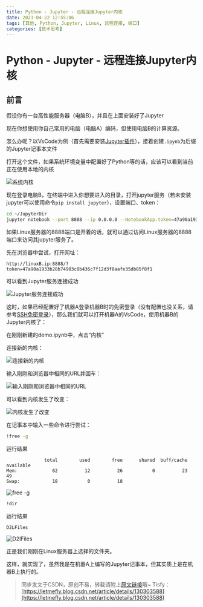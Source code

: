 ```yaml
---
title: Python - Jupyter - 远程连接Jupyter内核
date: 2023-04-22 12:55:06
tags: [其他, Python, Jupyter, Linux, 远程连接, 端口]
categories: [技术思考]
---
```


# Python - Jupyter - 远程连接Jupyter内核

## 前言

假设你有一台高性能服务器（电脑B），并且在上面安装好了Jupyter

现在你想使用你自己常用的电脑（电脑A）编码，但使用电脑B的计算资源。

怎么办呢？以VsCode为例（首先需要安装[Jupyter插件](https://marketplace.visualstudio.com/items?itemName=ms-toolsai.jupyter)），接着创建```.ipynb```为后缀的Jupyter记事本文件

打开这个文件，如果系统环境变量中配置好了Python等的话，应该可以看到当前正在使用本地的内核

![系统内核](https://cors.tisfy.eu.org/https://img-blog.csdnimg.cn/f13e405e0e214f30a09f8cc88fad12a8.png)

现在登录电脑B，在终端中进入你想要进入的目录，打开jupyter服务（若未安装jupyter可以使用命令```pip install jupyter```），设置端口、token：

```bash
cd ~/JupyterDir
jupyter notebook --port 8888 --ip 0.0.0.0 --NotebookApp.token=47a90a1933b28b74903c8b436c7f12d3f8aafe35db85f8f1
```

如果Linux服务器的8888端口是开着的话，就可以通过访问Linux服务器的8888端口来访问其jupyter服务了。

先在浏览器中尝试，打开网址：

```
http://linuxB.ip:8888/?token=47a90a1933b28b74903c8b436c7f12d3f8aafe35db85f8f1
```

可以看到Jupyter服务连接成功

![Jupyter服务连接成功](https://cors.tisfy.eu.org/https://img-blog.csdnimg.cn/2ea41cb2ab1147c9af68014aeba3723d.png)

这时，如果已经配置好了机器A登录机器B时的免密登录（没有配置也没关系，请参考[SSH免密登录](https://blog.letmefly.xyz/2023/04/22/Other-Linux-SSHLoginWithoutPassword/)），那么我们就可以打开机器A的VsCode，使用机器B的Jupyter内核了：

在刚刚新建的demo.ipynb中，点击“内核”

连接新的内核：

![连接新的内核](https://cors.tisfy.eu.org/https://img-blog.csdnimg.cn/10c6b35e23d84000993df874a2bb07c1.png)

输入刚刚和浏览器中相同的URL并回车：

![输入刚刚和浏览器中相同的URL](https://cors.tisfy.eu.org/https://img-blog.csdnimg.cn/f84fa43e967a4db4a8c85731be007b22.png)

可以看到内核发生了改变：

![内核发生了改变](https://cors.tisfy.eu.org/https://img-blog.csdnimg.cn/6c2bc5ed8f604e098e12ea2713582d4d.png)

在记事本中输入一些命令进行尝试：

```bash
!free -g
```

运行结果

```
              total        used        free      shared  buff/cache   available
Mem:             62          12          26           0          23          49
Swap:            18           0          18
```

![free -g](https://cors.tisfy.eu.org/https://img-blog.csdnimg.cn/77f6f8ee3e314a15b9d0bc0c5006b4fd.png)

```bash
!dir
```

运行结果

```
D2LFiles
```

![D2lFiles](https://cors.tisfy.eu.org/https://img-blog.csdnimg.cn/ad48e29993574e39bbfbfbe2733585cd.png)

正是我们刚刚在Linux服务器上选择的文件夹。

这样，就实现了，虽然我是在机器A上编写的Jupyter记事本，但其实质上是在机器B上执行的。

> 同步发文于CSDN，原创不易，转载请附上[原文链接](https://blog.letmefly.xyz/2023/04/22/Other-Python-Jupyter-RemoteKoreConnection/)哦~
> Tisfy：[https://letmefly.blog.csdn.net/article/details/130303588](https://letmefly.blog.csdn.net/article/details/130303588)
